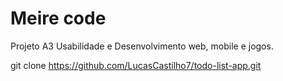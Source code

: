 # Meire code
 Projeto A3 Usabilidade e Desenvolvimento web, mobile e jogos.



git clone <https://github.com/LucasCastilho7/todo-list-app.git>
